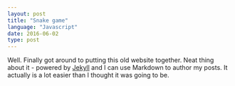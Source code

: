 ```yaml
---
layout: post
title: "Snake game"
language: "Javascript"
date: 2016-06-02
type: post
---
```


Well. Finally got around to putting this old website together. Neat thing about it - powered by [Jekyll](http://jekyllrb.com) and I can use Markdown to author my posts. It actually is a lot easier than I thought it was going to be.
